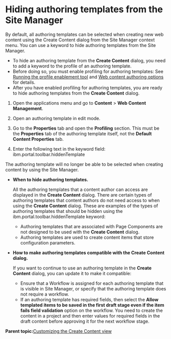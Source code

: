 # Hiding authoring templates from the Site Manager

By default, all authoring templates can be selected when creating new web content using the Create Content dialog from the Site Manager context menu. You can use a keyword to hide authoring templates from the Site Manager.

-   To hide an authoring template from the **Create Content** dialog, you need to add a keyword to the profile of an authoring template.
-   Before doing so, you must enable profiling for authoring templates: See [Running the profile enablement tool](../wcm/wcm_admin_profile_enable.md) and [Web content authoring options](../wcm/wcm_config_prop_authoring.md) for details.
-   After you have enabled profiling for authoring templates, you are ready to hide authoring templates from the **Create Content** dialog.

1.  Open the applications menu and go to **Content** \> **Web Content Management**.

2.  Open an authoring template in edit mode.

3.  Go to the **Properties** tab and open the **Profiling** section. This must be the **Properties** tab of the authoring template itself, not the **Default Content Properties** tab.

4.  Enter the following text in the keyword field: ibm.portal.toolbar.hiddenTemplate


The authoring template will no longer be able to be selected when creating content by using the Site Manager.

-   **When to hide authoring templates.**

    All the authoring templates that a content author can access are displayed in the **Create Content** dialog. There are certain types of authoring templates that content authors do not need access to when using the **Create Content** dialog. These are examples of the types of authoring templates that should be hidden using the ibm.portal.toolbar.hiddenTemplate keyword:

    -   Authoring templates that are associated with Page Components are not designed to be used with the **Create Content** dialog.
    -   Authoring templates are used to create content items that store configuration parameters.
-   **How to make authoring templates compatible with the **Create Content** dialog.**

    If you want to continue to use an authoring template in the **Create Content** dialog, you can update it to make it compatible:

    -   Ensure that a Workflow is assigned for each authoring template that is visible in Site Manager, or specify that the authoring template does not require a workflow.
    -   If an authoring template has required fields, then select the **Allow templated items to be saved in the first draft stage even if the item fails field validation** option on the workflow. You need to create the content in a project and then enter values for required fields in the draft content before approving it for the next workflow stage.

**Parent topic:**[Customizing the Create Content view](../admin-system/epc_custom_create_content.md)

